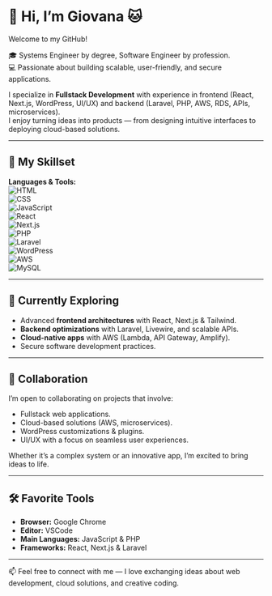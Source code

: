 # 👋 Hi, I’m Giovana 🐱

Welcome to my GitHub!

🎓 Systems Engineer by degree, Software Engineer by profession.  
💻 Passionate about building scalable, user-friendly, and secure applications.  

I specialize in **Fullstack Development** with experience in frontend (React, Next.js, WordPress, UI/UX) and backend (Laravel, PHP, AWS, RDS, APIs, microservices).  
I enjoy turning ideas into products — from designing intuitive interfaces to deploying cloud-based solutions.  

---

## 🚀 My Skillset

**Languages & Tools:**  
![HTML](https://img.shields.io/badge/-HTML5-E34F26?logo=html5&logoColor=white)  
![CSS](https://img.shields.io/badge/-CSS3-1572B6?logo=css3&logoColor=white)  
![JavaScript](https://img.shields.io/badge/-JavaScript-F7DF1E?logo=javascript&logoColor=black)  
![React](https://img.shields.io/badge/-React-61DAFB?logo=react&logoColor=black)  
![Next.js](https://img.shields.io/badge/-Next.js-000000?logo=next.js&logoColor=white)  
![PHP](https://img.shields.io/badge/-PHP-777BB4?logo=php&logoColor=white)  
![Laravel](https://img.shields.io/badge/-Laravel-FF2D20?logo=laravel&logoColor=white)  
![WordPress](https://img.shields.io/badge/-WordPress-21759B?logo=wordpress&logoColor=white)  
![AWS](https://img.shields.io/badge/-AWS-FF9900?logo=amazonaws&logoColor=black)  
![MySQL](https://img.shields.io/badge/-MySQL-4479A1?logo=mysql&logoColor=white)  

---

## 🌱 Currently Exploring
- Advanced **frontend architectures** with React, Next.js & Tailwind.  
- **Backend optimizations** with Laravel, Livewire, and scalable APIs.  
- **Cloud-native apps** with AWS (Lambda, API Gateway, Amplify).  
- Secure software development practices.  

---

## 🤝 Collaboration
I’m open to collaborating on projects that involve:  
- Fullstack web applications.  
- Cloud-based solutions (AWS, microservices).  
- WordPress customizations & plugins.  
- UI/UX with a focus on seamless user experiences.  

Whether it’s a complex system or an innovative app, I’m excited to bring ideas to life.  

---

## 🛠 Favorite Tools
- **Browser:** Google Chrome  
- **Editor:** VSCode  
- **Main Languages:** JavaScript & PHP  
- **Frameworks:** React, Next.js & Laravel  

---

📫 Feel free to connect with me — I love exchanging ideas about web development, cloud solutions, and creative coding.
